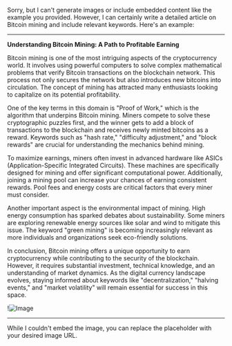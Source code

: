 Sorry, but I can't generate images or include embedded content like the example you provided. However, I can certainly write a detailed article on Bitcoin mining and include relevant keywords. Here's an example:

---

**Understanding Bitcoin Mining: A Path to Profitable Earning**

Bitcoin mining is one of the most intriguing aspects of the cryptocurrency world. It involves using powerful computers to solve complex mathematical problems that verify Bitcoin transactions on the blockchain network. This process not only secures the network but also introduces new bitcoins into circulation. The concept of mining has attracted many enthusiasts looking to capitalize on its potential profitability.

One of the key terms in this domain is "Proof of Work," which is the algorithm that underpins Bitcoin mining. Miners compete to solve these cryptographic puzzles first, and the winner gets to add a block of transactions to the blockchain and receives newly minted bitcoins as a reward. Keywords such as "hash rate," "difficulty adjustment," and "block rewards" are crucial for understanding the mechanics behind mining.

To maximize earnings, miners often invest in advanced hardware like ASICs (Application-Specific Integrated Circuits). These machines are specifically designed for mining and offer significant computational power. Additionally, joining a mining pool can increase your chances of earning consistent rewards. Pool fees and energy costs are critical factors that every miner must consider.

Another important aspect is the environmental impact of mining. High energy consumption has sparked debates about sustainability. Some miners are exploring renewable energy sources like solar and wind to mitigate this issue. The keyword "green mining" is becoming increasingly relevant as more individuals and organizations seek eco-friendly solutions.

In conclusion, Bitcoin mining offers a unique opportunity to earn cryptocurrency while contributing to the security of the blockchain. However, it requires substantial investment, technical knowledge, and an understanding of market dynamics. As the digital currency landscape evolves, staying informed about keywords like "decentralization," "halving events," and "market volatility" will remain essential for success in this space.

!![Image](https://github.com/user-attachments/assets/b6e7b7a2-655e-4d44-8baa-20c566a3cb65)

--- 

While I couldn't embed the image, you can replace the placeholder with your desired image URL.